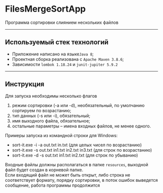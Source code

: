 # FilesMergeSortApp

Программа сортировки слиянием нескольких файлов

_____
## Используемый стек технологий
- Приложение написано на языке``Java 8``;
- Проектная сборка реализована с ``Apache Maven 3.8.6``;
- Зависимости ``lombok 1.18.24`` и ``junit-jupiter 5.9.2``
____
## Инструкция
Для запуска необходимы несколько флагов
1. режим сортировки (-a или -d), необязательный, по умолчанию сортируем по возрастанию; 
2. тип данных (-s или -i), обязательный; 
3. имя выходного файла, обязательное; 
4. остальные параметры – имена входных файлов, не менее одного.

Примеры запуска из командной строки для Windows: 
- sort-it.exe -i -a out.txt in.txt (для целых чисел по возрастанию)
- sort-it.exe -s out.txt in1.txt in2.txt in3.txt (для строк по возрастанию)
- sort-it.exe -d -s out.txt in1.txt in2.txt (для строк по убыванию)

Входные файлы должны располагаться в папке ``resources``, выходной файл будет создан в корневой папке.  
Если входящий файл не может быть открыт, либо строка не соответствует формату, порядку сортировки, в поток ошибок выведется сообщение, работа программы продолжится
